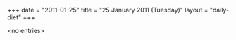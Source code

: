 +++
date = "2011-01-25"
title = "25 January 2011 (Tuesday)"
layout = "daily-diet"
+++


\<no entries\>